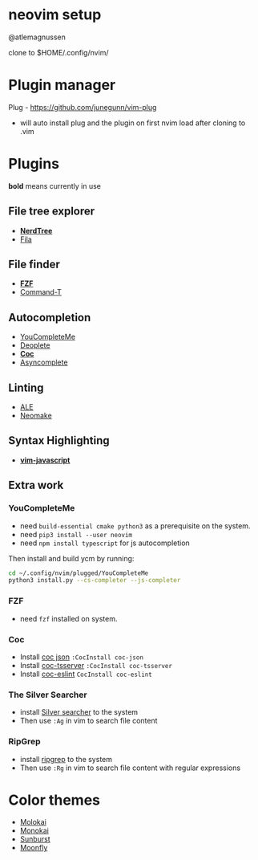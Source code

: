 # neovim setup 
@atlemagnussen

clone to $HOME/.config/nvim/

# Plugin manager
Plug - https://github.com/junegunn/vim-plug

- will auto install plug and the plugin  on first nvim load after cloning to .vim

# Plugins
**bold** means currently in use

## File tree explorer
- **[NerdTree](https://github.com/scrooloose/nerdtree)**
- [Fila](https://github.com/lambdalisue/fila.vim)

## File finder
- **[FZF](https://github.com/junegunn/fzf.vim)**
- [Command-T](https://github.com/wincent/command-t)

## Autocompletion
- [YouCompleteMe](https://github.com/ycm-core/YouCompleteMe)
- [Deoplete](https://github.com/Shougo/deoplete.nvim)
- **[Coc](https://github.com/neoclide/coc.nvim)**
- [Asyncomplete](https://github.com/prabirshrestha/asyncomplete.vim)

## Linting
- [ALE](https://github.com/dense-analysis/ale)
- [Neomake](https://github.com/neomake/neomake)

## Syntax Highlighting
- **[vim-javascript](https://github.com/pangloss/vim-javascript)**

## Extra work
### YouCompleteMe
- need `build-essential cmake python3` as a prerequisite on the system.
- need `pip3 install --user neovim`
- need `npm install typescript` for js autocompletion

Then install and build ycm by running:
```sh
cd ~/.config/nvim/plugged/YouCompleteMe
python3 install.py --cs-completer --js-completer
```

### FZF
- need `fzf` installed on system.

### Coc
- Install [coc json](https://github.com/neoclide/coc-json) `:CocInstall coc-json`
- Install [coc-tsserver](https://github.com/neoclide/coc-tsserver) `:CocInstall coc-tsserver`
- Install [coc-eslint](https://github.com/neoclide/coc-eslint) `CocInstall coc-eslint`

### The Silver Searcher
- install [Silver searcher](https://github.com/ggreer/the_silver_searcher) to the system
- Then use `:Ag` in vim to search file content

### RipGrep
- install [ripgrep](https://github.com/BurntSushi/ripgrep) to the system
- Then use `:Rg` in vim to search file content with regular expressions

# Color themes
- [Molokai](https://raw.githubusercontent.com/tomasr/molokai/master/colors/molokai.vim)
- [Monokai](https://raw.githubusercontent.com/sickill/vim-monokai/master/colors/monokai.vim)
- [Sunburst](https://raw.githubusercontent.com/sickill/vim-sunburst/master/colors/Sunburst.vim)
- [Moonfly](https://raw.githubusercontent.com/bluz71/vim-moonfly-colors/master/colors/moonfly.vim)

